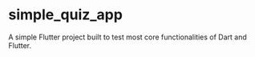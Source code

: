 # simple_quiz_app

A simple Flutter project built to test most core functionalities of Dart and Flutter.
